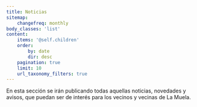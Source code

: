 ```yaml
---
title: Noticias
sitemap:
    changefreq: monthly
body_classes: 'list'
content:
    items: '@self.children'
    order:
        by: date
        dir: desc
    pagination: true
    limit: 10
    url_taxonomy_filters: true
---
```


En esta sección se irán publicando todas aquellas noticias, novedades y avisos, que puedan ser de interés para los vecinos y vecinas de La Muela.